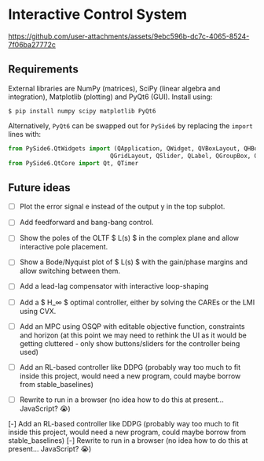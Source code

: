 # Interactive Control System

https://github.com/user-attachments/assets/9ebc596b-dc7c-4065-8524-7f06ba27772c

## Requirements

External libraries are NumPy (matrices), SciPy (linear algebra and integration), Matplotlib (plotting) and PyQt6 (GUI). Install using:

`$ pip install numpy scipy matplotlib PyQt6`

Alternatively, `PyQt6` can be swapped out for `PySide6` by replacing the `import` lines with:

```python
from PySide6.QtWidgets import (QApplication, QWidget, QVBoxLayout, QHBoxLayout,
                             QGridLayout, QSlider, QLabel, QGroupBox, QRadioButton)
from PySide6.QtCore import Qt, QTimer
```

## Future ideas

- [ ] Plot the error signal e instead of the output y in the top subplot.
- [ ] Add feedforward and bang-bang control.
- [ ] Show the poles of the OLTF $ L(s) $ in the complex plane and allow interactive pole placement.
- [ ] Show a Bode/Nyquist plot of $ L(s) $ with the gain/phase margins and allow switching between them.
- [ ] Add a lead-lag compensator with interactive loop-shaping
- [ ] Add a $ H_∞ $ optimal controller, either by solving the CAREs or the LMI using CVX.
- [ ] Add an MPC using OSQP with editable objective function, constraints and horizon (at this point we may need to rethink the UI as it would be getting cluttered - only show buttons/sliders for the controller being used)
- [ ] Add an RL-based controller like DDPG (probably way too much to fit inside this project, would need a new program, could maybe borrow from stable_baselines)
- [ ] Rewrite to run in a browser (no idea how to do this at present... JavaScript? 😭)






[-] Add an RL-based controller like DDPG (probably way too much to fit inside this project, would need a new program, could maybe borrow from stable_baselines)
[-] Rewrite to run in a browser (no idea how to do this at present... JavaScript? 😭)
